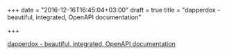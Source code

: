 +++
date = "2016-12-16T16:45:04+03:00"
draft = true
title = "dapperdox - beautiful, integrated, OpenAPI documentation"

+++

<p><a href="https://github.com/DapperDox/dapperdox">dapperdox - beautiful, integrated, OpenAPI documentation</a></p>

